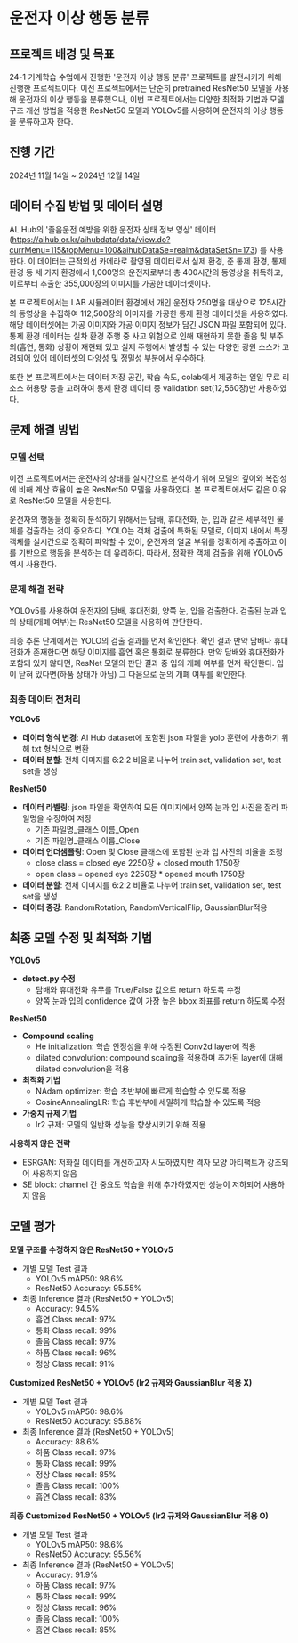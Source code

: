 # 운전자 이상 행동 분류

## 프로젝트 배경 및 목표
24-1 기계학습 수업에서 진행한 '운전자 이상 행동 분류' 프로젝트를 발전시키기 위해 진행한 프로젝트이다. 이전 프로젝트에서는 단순히 pretrained ResNet50 모델을 사용해 운전자의 이상 행동을 분류했으나, 이번 프로젝트에서는 다양한 최적화 기법과 모델 구조 개선 방법을 적용한 ResNet50 모델과 YOLOv5를 사용하여 운전자의 이상 행동을 분류하고자 한다.

## 진행 기간
2024년 11월 14일 ~ 2024년 12월 14일

## 데이터 수집 방법 및 데이터 설명
AL Hub의 '졸음운전 예방을 위한 운전자 상태 정보 영상' 데이터(https://aihub.or.kr/aihubdata/data/view.do?currMenu=115&topMenu=100&aihubDataSe=realm&dataSetSn=173) 를 사용한다. 이 데이터는 근적외선 카메라로 촬영된 데이터로서 실제 환경, 준 통제 환경, 통제 환경 등 세 가지 환경에서 1,000명의 운전자로부터 총 400시간의 동영상을 취득하고, 이로부터 추출한 355,000장의 이미지를 가공한 데이터셋이다. 

본 프로젝트에서는 LAB 시뮬레이터 환경에서 개인 운전자 250명을 대상으로 125시간의 동영상을 수집하여 112,500장의 이미지를 가공한 통제 환경 데이터셋을 사용하였다. 해당 데이터셋에는 가공 이미지와 가공 이미지 정보가 담긴 JSON 파일 포함되어 있다. 통제 환경 데이터는 실차 환경 주행 중 사고 위험으로 인해 재현하지 못한 졸음 및 부주의(흡연, 통화) 상황이 재현돼 있고 실제 주행에서 발생할 수 있는 다양한 광원 소스가 고려되어 있어 데이터셋의 다양성 및 정밀성 부분에서 우수하다.

또한 본 프로젝트에서는 데이터 저장 공간, 학습 속도, colab에서 제공하는 일일 무료 리소스 허용량 등을 고려하여 통제 환경 데이터 중 validation set(12,560장)만 사용하였다. 


## 문제 해결 방법
### 모델 선택
이전 프로젝트에서는 운전자의 상태를 실시간으로 분석하기 위해 모델의 깊이와 복잡성에 비해 계산 효율이 높은 ResNet50 모델을 사용하였다. 본 프로젝트에서도 같은 이유로 ResNet50 모델을 사용한다. 

운전자의 행동을 정확히 분석하기 위해서는 담배, 휴대전화, 눈, 입과 같은 세부적인 물체를 검출하는 것이 중요하다. YOLO는 객체 검출에 특화된 모델로, 이미지 내에서 특정 객체를 실시간으로 정확히 파악할 수 있어, 운전자의 얼굴 부위를 정확하게 추출하고 이를 기반으로 행동을 분석하는 데 유리하다. 따라서, 정확한 객체 검출을 위해 YOLOv5 역시 사용한다.

### 문제 해결 전략
YOLOv5를 사용하여 운전자의 담배, 휴대전화, 양쪽 눈, 입을 검출한다. 검출된 눈과 입의 상태(개폐 여부)는 ResNet50 모델을 사용하여 판단한다. 

최종 추론 단계에서는 YOLO의 검출 결과를 먼저 확인한다. 확인 결과 만약 담배나 휴대전화가 존재한다면 해당 이미지를 흡연 혹은 통화로 분류한다. 만약 담배와 휴대전화가 포함돼 있지 않다면, ResNet 모델의 판단 결과 중 입의 개폐 여부를 먼저 확인한다. 입이 닫혀 있다면(하품 상태가 아님) 그 다음으로 눈의 개폐 여부를 확인한다. 

### 최종 데이터 전처리
**YOLOv5**
   + **데이터 형식 변경**: AI Hub dataset에 포함된 json 파일을 yolo 훈련에 사용하기 위해 txt 형식으로 변환
   + **데이터 분할**: 전체 이미지를 6:2:2 비율로 나누어 train set, validation set, test set을 생성

**ResNet50**
   + **데이터 라벨링**: json 파일을 확인하여 모든 이미지에서 양쪽 눈과 입 사진을 잘라 파일명을 수정하여 저장
      + 기존 파일명_클래스 이름_Open
      + 기존 파일명_클래스 이름_Close
   + **데이터 언더샘플링**: Open 및 Close 클래스에 포함된 눈과 입 사진의 비율을 조정  
      + close class = closed eye 2250장 + closed mouth 1750장
      + open class = opened eye 2250장 * opened mouth 1750장
   + **데이터 분할**: 전체 이미지를 6:2:2 비율로 나누어 train set, validation set, test set을 생성
   + **데이터 증강**: RandomRotation, RandomVerticalFlip, GaussianBlur적용


## 최종 모델 수정 및 최적화 기법
**YOLOv5**
+ **detect.py 수정**
   + 담배와 휴대전화 유무를 True/False 값으로 return 하도록 수정
   + 양쪽 눈과 입의 confidence 값이 가장 높은 bbox 좌표를 return 하도록 수정
     
**ResNet50**
+ **Compound scaling**
   + He initialization: 학습 안정성을 위해 수정된 Conv2d layer에 적용
   + dilated convolution: compound scaling을 적용하며 추가된 layer에 대해 dilated convolution을 적용
+ **최적화 기법**
   + NAdam optimizer: 학습 초반부에 빠르게 학습할 수 있도록 적용
   + CosineAnnealingLR: 학습 후반부에 세밀하게 학습할 수 있도록 적용
+ **가중치 규제 기법**
   + lr2 규제: 모델의 일반화 성능을 향상시키기 위해 적용
   
**사용하지 않은 전략**
   + ESRGAN: 저화질 데이터를 개선하고자 시도하였지만 격자 모양 아티팩트가 강조되어 사용하지 않음
   + SE block: channel 간 중요도 학습을 위해 추가하였지만 성능이 저하되어 사용하지 않음

## 모델 평가 
**모델 구조를 수정하지 않은 ResNet50 + YOLOv5**
+ 개별 모델 Test 결과
  + YOLOv5 mAP50: 98.6%
  + ResNet50 Accuracy: 95.55%
+ 최종 Inference 결과 (ResNet50 + YOLOv5)
  + Accuracy: 94.5%   
  + 흡연 Class recall: 97% 
  + 통화 Class recall: 99%
  + 졸음 Class recall: 97%
  + 하품 Class recall: 96%
  + 정상 Class recall: 91%

**Customized ResNet50 + YOLOv5 (lr2 규제와 GaussianBlur 적용 X)**
+ 개별 모델 Test 결과
   + YOLOv5 mAP50: 98.6%
   + ResNet50 Accuracy: 95.88%
+ 최종 Inference 결과 (ResNet50 + YOLOv5)
  + Accuracy: 88.6%
  + 하품 Class recall: 97%
  + 통화 Class recall: 99%
  + 정상 Class recall: 85%
  + 졸음 Class recall: 100%
  + 흡연 Class recall: 83%
 
**최종 Customized ResNet50 + YOLOv5 (lr2 규제와 GaussianBlur 적용 O)**
+ 개별 모델 Test 결과
   + YOLOv5 mAP50: 98.6%
   + ResNet50 Accuracy: 95.56%
+ 최종 Inference 결과 (ResNet50 + YOLOv5)
  + Accuracy: 91.9%
  + 하품 Class recall: 97%
  + 통화 Class recall: 99%
  + 정상 Class recall: 96%
  + 졸음 Class recall: 100%
  + 흡연 Class recall: 85%

